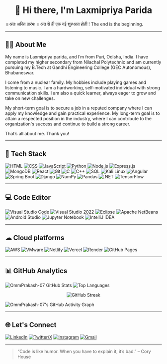 <h1 align="center">👋 Hi there, I'm Laxmipriya Parida</h1>

॥ अंतः अस्ति प्रारंभः ॥ अंत से ही एक नई शुरुआत होती ! The end is the beginning.

---

## 🧑‍💻 About Me

My name is Laxmipriya parida, and I’m from Puri, Odisha, India. I have completed my higher secondary from Nilachal Polytechnic and am currently pursuing my B.Tech at Gandhi Engineering College (GEC Autonomous), Bhubaneswar.

I come from a nuclear family. My hobbies include playing games and listening to music.
I am a hardworking, self-motivated individual with strong communication skills. I am also a quick learner, always eager to grow and take on new challenges.

My short-term goal is to secure a job in a reputed company where I can apply my knowledge and gain practical experience.
My long-term goal is to attain a respected position in the industry, where I can contribute to the organization's success and continue to build a strong career.

That’s all about me. Thank you!

---

## 💼 Tech Stack

![HTML](https://img.shields.io/badge/HTML-E34F26?style=flat-square&logo=html5&logoColor=white)
![CSS](https://img.shields.io/badge/CSS-1572B6?style=flat-square&logo=css3&logoColor=white)
![JavaScript](https://img.shields.io/badge/JavaScript-F7DF1E?style=flat-square&logo=javascript&logoColor=black)
![Python](https://img.shields.io/badge/Python-3776AB?style=flat-square&logo=python&logoColor=white)
![Node.js](https://img.shields.io/badge/Node.js-339933?style=flat-square&logo=nodedotjs&logoColor=white)
![Express.js](https://img.shields.io/badge/Express.js-000000?style=flat-square&logo=express&logoColor=white)
![MongoDB](https://img.shields.io/badge/MongoDB-4EA94B?style=flat-square&logo=mongodb&logoColor=white)
![React](https://img.shields.io/badge/React-20232A?style=flat-square&logo=react&logoColor=61DAFB)
![Git](https://img.shields.io/badge/Git-F05032?style=flat-square&logo=git&logoColor=white)
![C](https://img.shields.io/badge/C-A8B9CC?style=flat-square&logo=c&logoColor=white)
![C++](https://img.shields.io/badge/C++-00599C?style=flat-square&logo=c%2B%2B&logoColor=white)
![SQL](https://img.shields.io/badge/SQL-4479A1?style=flat-square&logo=mysql&logoColor=white)
![Kali Linux](https://img.shields.io/badge/Kali_Linux-557C94?style=flat-square&logo=kalilinux&logoColor=white)
![Angular](https://img.shields.io/badge/Angular-DD0031?style=flat-square&logo=angular&logoColor=white)
![Spring Boot](https://img.shields.io/badge/Spring%20Boot-6DB33F?style=flat-square&logo=spring-boot&logoColor=white)
![Django](https://img.shields.io/badge/Django-092E20?style=flat-square&logo=django&logoColor=white)
![NumPy](https://img.shields.io/badge/NumPy-013243?style=flat-square&logo=numpy&logoColor=white)
![Pandas](https://img.shields.io/badge/Pandas-150458?style=flat-square&logo=pandas&logoColor=white)
![.NET](https://img.shields.io/badge/.NET-512BD4?style=flat-square&logo=dotnet&logoColor=white)
![TensorFlow](https://img.shields.io/badge/TensorFlow-FF6F00?style=flat-square&logo=tensorflow&logoColor=white)


---

## 💻 Code Editor
![Visual Studio Code](https://img.shields.io/badge/Visual%20Studio%20Code-007ACC?style=flat-square&logo=visual-studio-code&logoColor=white)
![Visual Studio 2022](https://img.shields.io/badge/Visual%20Studio%202022-5C2D91?style=flat-square&logo=visual-studio&logoColor=white)
![Eclipse](https://img.shields.io/badge/Eclipse-2C2255?style=flat-square&logo=eclipseide&logoColor=white)
![Apache NetBeans](https://img.shields.io/badge/Apache%20NetBeans-1B6AC6?style=flat-square&logo=apache-netbeans-ide&logoColor=white)
![Android Studio](https://img.shields.io/badge/Android%20Studio-3DDC84?style=flat-square&logo=android-studio&logoColor=white)
![Jupyter Notebook](https://img.shields.io/badge/Jupyter-F37626?style=flat-square&logo=jupyter&logoColor=white)
![IntelliJ IDEA](https://img.shields.io/badge/IntelliJ%20IDEA-000000?style=flat-square&logo=intellij-idea&logoColor=white)

---
## ☁ Cloud platforms
![AWS](https://img.shields.io/badge/AWS-232F3E?style=flat-square&logo=amazonaws&logoColor=white)
![VMware](https://img.shields.io/badge/VMware-607078?style=flat-square&logo=vmware&logoColor=white)
![Netlify](https://img.shields.io/badge/Netlify-00C7B7?style=flat-square&logo=netlify&logoColor=white)
![Vercel](https://img.shields.io/badge/Vercel-000000?style=flat-square&logo=vercel&logoColor=white)
![Render](https://img.shields.io/badge/Render-46E3B7?style=flat-square&logo=render&logoColor=white)
![GitHub Pages](https://img.shields.io/badge/GitHub%20Pages-222222?style=flat-square&logo=githubpages&logoColor=white)



---

## 📊 GitHub Analytics

![OmmPrakash-07 GitHub Stats](https://github-readme-stats.vercel.app/api?username=OmmPrakash-07&show_icons=true&theme=radical)
![Top Languages](https://github-readme-stats.vercel.app/api/top-langs/?username=OmmPrakash-07&layout=compact&theme=radical)
<p align="center">
  <img src="https://streak-stats.demolab.com?user=OmmPrakash-07&theme=radical" alt="GitHub Streak" />
</p>

![OmmPrakash-07's GitHub Activity Graph](https://github-readme-activity-graph.vercel.app/graph?username=OmmPrakash-07&theme=github-compact)


---

## 🌐 Let's Connect

[![LinkedIn](https://img.shields.io/badge/-LinkedIn-0077B5?style=flat-square&logo=linkedin&logoColor=white)](https://www.linkedin.com/in/omm-prakash-parida/)
[![Twitter/X](https://img.shields.io/badge/-X-black?style=flat-square&logo=twitter&logoColor=white)](https://x.com/Ommprakash2005/)
[![Instagram](https://img.shields.io/badge/-Instagram-E4405F?style=flat-square&logo=instagram&logoColor=white)](https://www.instagram.com/genius_omm/)
[![Gmail](https://img.shields.io/badge/-Email-D14836?style=flat-square&logo=gmail&logoColor=white)](mailto:ommprakashparida114@gmail.com)

---

> “Code is like humor. When you have to explain it, it’s bad.” – Cory House
